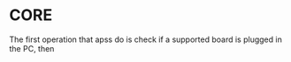 # **CORE**
The first operation that apss do is check if a supported board is plugged in the PC, then

